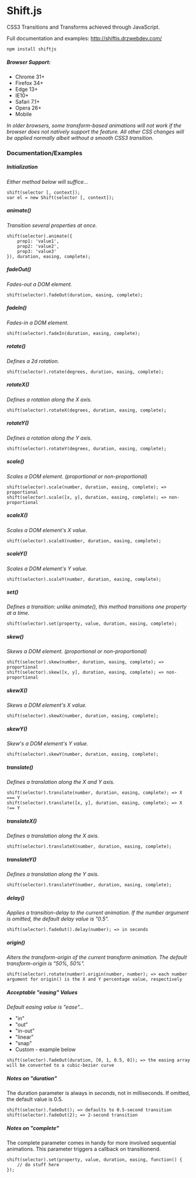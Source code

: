 # Shift.js

CSS3 Transitions and Transforms achieved through JavaScript.

Full documentation and examples: http://shiftjs.drzwebdev.com/

```
npm install shiftjs
```

##### Browser Support:

* Chrome 31+
* Firefox 34+
* Edge 13+
* IE10+
* Safari 7.1+
* Opera 26+
* Mobile

_In older browsers, some transform-based animations will not work if the browser does not natively support the feature. All other CSS changes will be applied normally albeit without a smooth CSS3 transition._

### Documentation/Examples

##### Initialization

_Either method below will suffice..._

```
shift(selector [, context]);
var el = new Shift(selector [, context]);
```

##### animate()

_Transition several properties at once._

```
shift(selector).animate({
	prop1: 'value1',
	prop2: 'value2',
	prop3: 'value3'
}), duration, easing, complete);
```

##### fadeOut()

_Fades-out a DOM element._

```
shift(selector).fadeOut(duration, easing, complete);
```

##### fadeIn()

_Fades-in a DOM element._

```
shift(selector).fadeIn(duration, easing, complete);
```

##### rotate()

_Defines a 2d rotation._

```
shift(selector).rotate(degrees, duration, easing, complete);
```

##### rotateX()

_Defines a rotation along the X axis._

```
shift(selector).rotateX(degrees, duration, easing, complete);
```

##### rotateY()

_Defines a rotation along the Y axis._

```
shift(selector).rotateY(degrees, duration, easing, complete);
```

##### scale()

_Scales a DOM element. (proportional or non-proportional)_

```
shift(selector).scale(number, duration, easing, complete); => proportional
shift(selector).scale([x, y], duration, easing, complete); => non-proportional
```

##### scaleX()

_Scales a DOM element's X value._

```
shift(selector).scaleX(number, duration, easing, complete);
```

##### scaleY()

_Scales a DOM element's Y value._

```
shift(selector).scaleY(number, duration, easing, complete);
```

##### set()

_Defines a transition: unlike animate(), this method transitions one property at a time._

```
shift(selector).set(property, value, duration, easing, complete);
```

##### skew()

_Skews a DOM element. (proportional or non-proportional)_

```
shift(selector).skew(number, duration, easing, complete); => proportional
shift(selector).skew([x, y], duration, easing, complete); => non-proportional
```

##### skewX()

_Skews a DOM element's X value._

```
shift(selector).skewX(number, duration, easing, complete);
```

##### skewY()

_Skew's a DOM element's Y value._

```
shift(selector).skewY(number, duration, easing, complete);
```

##### translate()

_Defines a translation along the X and Y axis._

```
shift(selector).translate(number, duration, easing, complete); => X === Y
shift(selector).translate([x, y], duration, easing, complete); => X !== Y
```

##### translateX()

_Defines a translation along the X axis._

```
shift(selector).translateX(number, duration, easing, complete);
```

##### translateY()

_Defines a translation along the Y axis._

```
shift(selector).translateY(number, duration, easing, complete);
```

##### delay()

_Applies a transition-delay to the current animation. If the number argument is omitted, the default delay value is "0.5"._

```
shift(selector).fadeOut().delay(number); => in seconds
```

##### origin()

_Alters the transform-origin of the current transform animation. The default transform-origin is "50%, 50%"._

```
shift(selector).rotate(number).origin(number, number); => each number argument for origin() is the X and Y percentage value, respectively
```

##### Acceptable "easing" Values

_Default easing value is "ease"..._

* "in"
* "out"
* "in-out"
* "linear"
* "snap"
* Custom - example below

```
shift(selector).fadeOut(duration, [0, 1, 0.5, 0]); => the easing array will be converted to a cubic-bezier curve
```

##### Notes on "duration"

The duration parameter is always in _seconds_, not in milliseconds. If omitted, the default value is 0.5.

```
shift(selector).fadeOut(); => defaults to 0.5-second transition
shift(selector).fadeOut(2); => 2-second transition
```


##### Notes on "complete"

The complete parameter comes in handy for more involved sequential animations. This parameter triggers a callback on transitionend.

```
shift(selector).set(property, value, duration, easing, function() {
	// do stuff here
});
```
